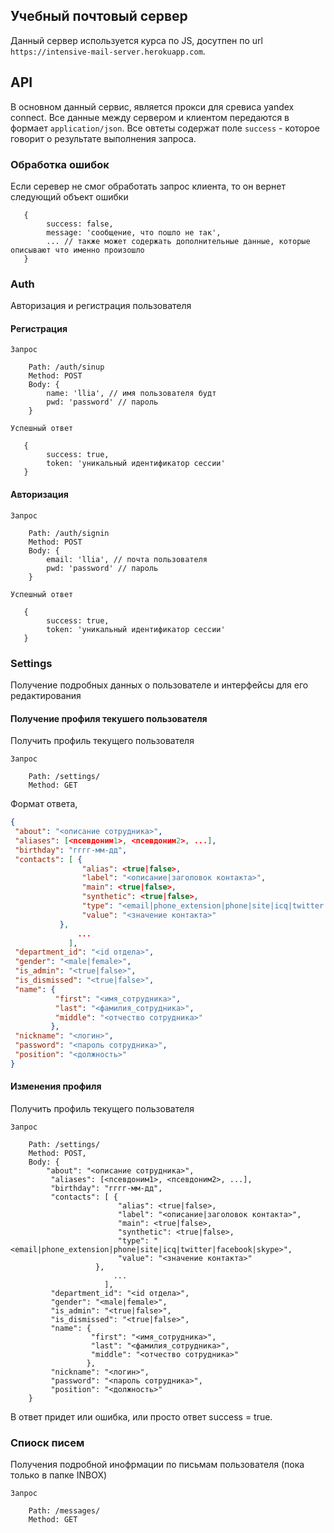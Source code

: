 ## Учебный почтовый сервер

Данный сервер используется курса по JS, досутпен по url `https://intensive-mail-server.herokuapp.com`.

## API

В основном данный сервис, является прокси для сревиса yandex connect. 
Все данные между сервером и клиентом передаются в формает `application/json`.
Все овтеты содержат поле `success` - которое говорит о результате выполнения запроса.

### Обработка ошибок
Если серевер не смог обработать запрос клиента, то он вернет следующий объект ошибки
```
   {
        success: false,
        message: 'сообщение, что пошло не так',
        ... // также может содержать дополнительные данные, которые описывают что именно произошло
   } 
```

### Auth
Авторизация и регистрация пользователя

#### Регистрация

`Запрос`
```
    Path: /auth/sinup
    Method: POST
    Body: {
        name: 'llia', // имя пользователя будт
        pwd: 'password' // пароль
    }
```

`Успешный ответ`
```
   {
        success: true,
        token: 'уникальный идентификатор сессии'
   } 
```

#### Авторизация
`Запрос`
```
    Path: /auth/signin
    Method: POST
    Body: {
        email: 'llia', // почта пользователя
        pwd: 'password' // пароль
    }
```

`Успешный ответ`
```
   {
        success: true,
        token: 'уникальный идентификатор сессии'
   } 
```

### Settings
Получение подробных данных о пользователе и интерфейсы для его редактирования


#### Получение профиля текушего пользователя
Получить профиль текущего пользователя

`Запрос`
```
    Path: /settings/
    Method: GET
```

Формат ответа, 

```json
{
 "about": "<описание сотрудника>",
 "aliases": [<псевдоним1>, <псевдоним2>, ...],
 "birthday": "гггг-мм-дд",
 "contacts": [ {
                "alias": <true|false>,
                "label": "<описание|заголовок контакта>",
                "main": <true|false>,
                "synthetic": <true|false>,
                "type": "<email|phone_extension|phone|site|icq|twitter|facebook|skype>",
                "value": "<значение контакта>"
 	       },
               ...
             ],
 "department_id": "<id отдела>",
 "gender": "<male|female>",
 "is_admin": "<true|false>",
 "is_dismissed": "<true|false>",
 "name": {
          "first": "<имя_сотрудника>",
          "last": "<фамилия_сотрудника>",
          "middle": "<отчество сотрудника>"
         },
 "nickname": "<логин>",
 "password": "<пароль сотрудника>",
 "position": "<должность>"
}
```

#### Изменения профиля
Получить профиль текущего пользователя

`Запрос`
```
    Path: /settings/
    Method: POST,
    Body: {
        "about": "<описание сотрудника>",
         "aliases": [<псевдоним1>, <псевдоним2>, ...],
         "birthday": "гггг-мм-дд",
         "contacts": [ {
                        "alias": <true|false>,
                        "label": "<описание|заголовок контакта>",
                        "main": <true|false>,
                        "synthetic": <true|false>,
                        "type": "<email|phone_extension|phone|site|icq|twitter|facebook|skype>",
                        "value": "<значение контакта>"
         	       },
                       ...
                     ],
         "department_id": "<id отдела>",
         "gender": "<male|female>",
         "is_admin": "<true|false>",
         "is_dismissed": "<true|false>",
         "name": {
                  "first": "<имя_сотрудника>",
                  "last": "<фамилия_сотрудника>",
                  "middle": "<отчество сотрудника>"
                 },
         "nickname": "<логин>",
         "password": "<пароль сотрудника>",
         "position": "<должность>"
    }
```

В ответ придет или ошибка, или просто ответ success = true.


### Спиоск писем
Получения подробной инофрмации по письмам пользователя (пока только в папке INBOX)

`Запрос`
```
    Path: /messages/
    Method: GET
```

